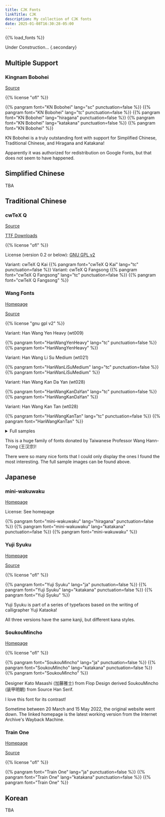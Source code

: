 ```yaml
---
title: CJK Fonts
linkTitle: CJK
description: My collection of CJK fonts
date: 2025-01-08T16:30:28-05:00
---
```


{{% load_fonts %}}

Under Construction...
{.secondary}

## Multiple Support

### Kingnam Bobohei

[Source](https://github.com/maoken-fonts/KNBobohei)

{{% license "ofl" %}}

{{% pangram font="KN Bobohei" lang="sc" punctuation=false %}}
{{% pangram font="KN Bobohei" lang="tc" punctuation=false %}}
{{% pangram font="KN Bobohei" lang="hiragana" punctuation=false %}}
{{% pangram font="KN Bobohei" lang="katakana" punctuation=false %}}
{{% pangram font="KN Bobohei" %}}

KN Bobohei is a truly outstanding font with support for Simplified Chinese,
Traditional Chinese, and Hiragana and Katakana!

Apparently it was authorized for redistribution on Google Fonts, but that does not
seem to have happened.

## Simplified Chinese

TBA

## Traditional Chinese

### cwTeX Q

[Source](https://github.com/l10n-tw/cwtex-q-fonts)

[TTF Downloads](https://github.com/l10n-tw/cwtex-q-fonts-TTFs)

{{% license "ofl" %}}

License (version 0.2 or below): [GNU GPL v2](http://www.gnu.org/licenses/old-licenses/gpl-2.0.html)

<span class="primary">Variant</span>: cwTeX Q Kai
{{% pangram font="cwTeX Q Kai" lang="tc" punctuation=false %}}
<span class="primary">Variant</span>: cwTeX Q Fangsong
{{% pangram font="cwTeX Q Fangsong" lang="tc" punctuation=false %}}
{{% pangram font="cwTeX Q Fangsong" %}}

### Wang Fonts

[Homepage](https://code.google.com/archive/p/wangfonts)

[Source](https://code.google.com/archive/p/wangfonts/source/default/source)

{{% license "gnu gpl v2" %}}

<span class="primary">Variant</span>: Han Wang Yen Heavy (wt009)

{{% pangram font="HanWangYenHeavy" lang="tc" punctuation=false %}}
{{% pangram font="HanWangYenHeavy" %}}

<span class="primary">Variant</span>: Han Wang Li Su Medium (wt021)

{{% pangram font="HanWanLiSuMedium" lang="tc" punctuation=false %}}
{{% pangram font="HanWanLiSuMedium" %}}

<span class="primary">Variant</span>: Han Wang Kan Da Yan (wt028)

{{% pangram font="HanWangKanDaYan" lang="tc" punctuation=false %}}
{{% pangram font="HanWangKanDaYan" %}}

<span class="primary">Variant</span>: Han Wang Kan Tan (wt028)

{{% pangram font="HanWangKanTan" lang="tc" punctuation=false %}}
{{% pangram font="HanWangKanTan" %}}

<details><summary>Full samples</summary>
{{< images.inline >}}
    {{ with .Page.Resources.Get "samples/wt-1.png" }}
        <img src="{{ .RelPermalink }}" alt="Sample 1 of Wang Fonts">
    {{ end }}
    {{ with .Page.Resources.Get "samples/wt-2.webp" }}
        <img src="{{ .RelPermalink }}" alt="Sample 2 of Wang Fonts">
    {{ end }}
{{< /images.inline >}}
</details>

This is a huge family of fonts donated by Taiwanese Professor Wang Hann-Tzong (王汉宗)!

There were so many nice fonts that I could only display the ones I found the most
interesting. The full sample images can be found above.

## Japanese

### mini-wakuwaku

[Homepage](http://mini-design.jp/font/mini-wakuwaku.html)

License: See homepage

{{% pangram font="mini-wakuwaku" lang="hiragana" punctuation=false %}}
{{% pangram font="mini-wakuwaku" lang="katakana" punctuation=false %}}
{{% pangram font="mini-wakuwaku" %}}

### Yuji Syuku

[Homepage](https://fonts.google.com/specimen/Yuji+Syuku)

[Source](https://github.com/Kinutafontfactory/Yuji)

{{% license "ofl" %}}

{{% pangram font="Yuji Syuku" lang="ja" punctuation=false %}}
{{% pangram font="Yuji Syuku" lang="katakana" punctuation=false %}}
{{% pangram font="Yuji Syuku" %}}

Yuji Syuku is part of a series of typefaces based on the writing of calligrapher
Yuji Kataoka!

All three versions have the same kanji, but different kana styles.

### SoukouMincho

[Homepage](https://web.archive.org/web/20220320201742/https://flopdesign.com/blog/font/5228)

{{% license "ofl" %}}

{{% pangram font="SoukouMincho" lang="ja" punctuation=false %}}
{{% pangram font="SoukouMincho" lang="katakana" punctuation=false %}}
{{% pangram font="SoukouMincho" %}}

Designer Kato Masashi (加藤雅士) from Flop Design derived SoukouMincho (装甲明朝)
from Source Han Serif.

I love this font for its contrast!

Sometime between 20 March and 15 May 2022, the original website went down. The linked
homepage is the latest working version from the Internet Archive's Wayback Machine.


### Train One

[Homepage](https://fonts.google.com/specimen/Train+One)

[Source](https://github.com/fontworks-fonts/Train)

{{% license "ofl" %}}

{{% pangram font="Train One" lang="ja" punctuation=false %}}
{{% pangram font="Train One" lang="katakana" punctuation=false %}}
{{% pangram font="Train One" %}}

## Korean

TBA
